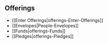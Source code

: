 ## Offerings

-   [[Enter Offerings|offerings-Enter-Offerings]]
-   [[Envelopes|People-Envelopes]]
-   [[Funds|offerings-Funds]]
-   [[Pledges|offerings-Pledges]]
